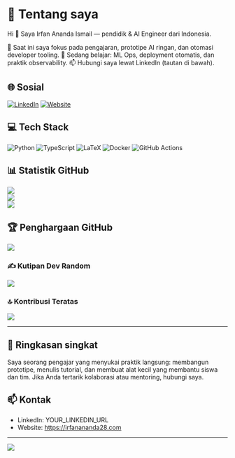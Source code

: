 # 💫 Tentang saya
Hi 👋
Saya Irfan Ananda Ismail — pendidik & AI Engineer dari Indonesia.

🔭 Saat ini saya fokus pada pengajaran, prototipe AI ringan, dan otomasi developer tooling. 
🌱 Sedang belajar: ML Ops, deployment otomatis, dan praktik observability.
📫 Hubungi saya lewat LinkedIn (tautan di bawah).


## 🌐 Sosial
[![LinkedIn](https://img.shields.io/badge/LinkedIn-%230077B5.svg?logo=linkedin&logoColor=white)](YOUR_LINKEDIN_URL) [![Website](https://img.shields.io/badge/Website-000000?style=flat-square&logo=google-chrome&logoColor=white)](https://irfanananda28.com)


## 💻 Tech Stack
![Python](https://img.shields.io/badge/Python-3670A0?style=for-the-badge&logo=python&logoColor=white) ![TypeScript](https://img.shields.io/badge/TypeScript-2F74C0?style=for-the-badge&logo=typescript&logoColor=white) ![LaTeX](https://img.shields.io/badge/LaTeX-008080?style=for-the-badge&logo=latex&logoColor=white) ![Docker](https://img.shields.io/badge/Docker-2496ED?style=for-the-badge&logo=docker&logoColor=white) ![GitHub Actions](https://img.shields.io/badge/GitHub_Actions-2088FF?style=for-the-badge&logo=github-actions&logoColor=white)


## 📊 Statistik GitHub
![](https://github-readme-stats.vercel.app/api?username=ivankazzzz&theme=dark&hide_border=false&include_all_commits=true&count_private=true)<br/>
![](https://github-readme-streak-stats.herokuapp.com/?user=ivankazzzz&theme=dark&hide_border=false)<br/>
![](https://github-readme-stats.vercel.app/api/top-langs/?username=ivankazzzz&theme=dark&hide_border=false&include_all_commits=true&count_private=true&layout=compact)


## 🏆 Penghargaan GitHub
![](https://github-profile-trophy.vercel.app/?username=ivankazzzz&theme=radical&no-frame=false&no-bg=false&margin-w=4)


### ✍️ Kutipan Dev Random
![](https://quotes-github-readme.vercel.app/api?type=horizontal&theme=radical)


### 🔝 Kontribusi Teratas
![](https://github-contributor-stats.vercel.app/api?username=ivankazzzz&limit=5&theme=dark&combine_all_yearly_contributions=true)

---

## 🔎 Ringkasan singkat
Saya seorang pengajar yang menyukai praktik langsung: membangun prototipe, menulis tutorial, dan membuat alat kecil yang membantu siswa dan tim. Jika Anda tertarik kolaborasi atau mentoring, hubungi saya.


## 📫 Kontak
- LinkedIn: YOUR_LINKEDIN_URL  
- Website: https://irfanananda28.com

---

[![](https://visitcount.itsvg.in/api?id=ivankazzzz&icon=0&color=1)](https://visitcount.itsvg.in)

<!-- Profile structured like adityadwic — customized for Irfan -->